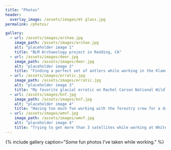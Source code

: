 ```yaml
---
title: "Photos"
header:
  overlay_image: /assets/images/mt glass.jpg
permalink: /photos/

gallery:
  - url: /assets/images/archae.jpg
    image_path: /assets/images/archae.jpg
    alt: "placeholder image 1"
    title: "BLM Archaeology project in Redding, CA"
  - url: /assets/images/deer.jpg
    image_path: /assets/images/deer.jpg
    alt: "placeholder image 2"
    title: "Finding a perfect set of antlers while working in the Klamath National Forest"
  - url: /assets/images/erratic.jpg
    image_path: /assets/images/erratic.jpg
    alt: "placeholder image 3"
    title: "My favorite glacial erratic on Rachel Carson National Wildlife Refuge"
  - url: /assets/images/knf.jpg
    image_path: /assets/images/knf.jpg
    alt: "placeholder image 4"
    title: "Having too much fun working with the forestry crew for a day"
  - url: /assets/images/wmnf.jpg
    image_path: /assets/images/wmnf.jpg
    alt: "placeholder image 4"
    title: "Trying to get more than 3 satellites while working at White Mountain National Forest"
---
```


{% include gallery caption="Some fun photos I've taken while working." %}
